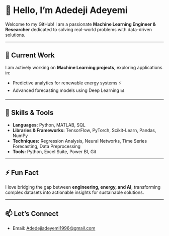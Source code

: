 # 👋 Hello, I’m Adedeji Adeyemi 

Welcome to my GitHub! I am a passionate **Machine Learning Engineer & Researcher** dedicated to solving real-world problems with data-driven solutions.  

---

## 🔭 Current Work  
I am actively working on **Machine Learning projects**, exploring applications in:  
- Predictive analytics for renewable energy systems ⚡  
- Advanced forecasting models using Deep Learning 📊  

---

## 🌱 Skills & Tools  
- **Languages:** Python, MATLAB, SQL  
- **Libraries & Frameworks:** TensorFlow, PyTorch, Scikit-Learn, Pandas, NumPy  
- **Techniques:** Regression Analysis, Neural Networks, Time Series Forecasting, Data Preprocessing  
- **Tools:** Python, Excel Suite, Power BI, Git  

---

## ⚡ Fun Fact  
I love bridging the gap between **engineering, energy, and AI**, transforming complex datasets into actionable insights for sustainable solutions.  

---

## 📫 Let’s Connect  
- Email: Adedejiadeyemi1996@gmail.com  

